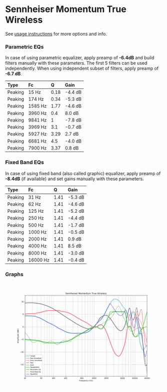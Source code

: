 # Sennheiser Momentum True Wireless
See [usage instructions](https://github.com/jaakkopasanen/AutoEq#usage) for more options and info.

### Parametric EQs
In case of using parametric equalizer, apply preamp of **-6.4dB** and build filters manually
with these parameters. The first 5 filters can be used independently.
When using independent subset of filters, apply preamp of **-6.7 dB**.

| Type    | Fc      |    Q | Gain    |
|:--------|:--------|:-----|:--------|
| Peaking | 15 Hz   | 0.18 | -4.4 dB |
| Peaking | 174 Hz  | 0.34 | -5.3 dB |
| Peaking | 1585 Hz | 1.77 | -4.6 dB |
| Peaking | 3960 Hz | 0.4  | 8.0 dB  |
| Peaking | 9841 Hz | 1    | -7.8 dB |
| Peaking | 3969 Hz | 3.1  | -0.7 dB |
| Peaking | 5927 Hz | 3.29 | 2.7 dB  |
| Peaking | 6681 Hz | 4.5  | -4.0 dB |
| Peaking | 7900 Hz | 3.37 | 0.8 dB  |

### Fixed Band EQs
In case of using fixed band (also called graphic) equalizer, apply preamp of **-8.4dB**
(if available) and set gains manually with these parameters.

| Type    | Fc       |    Q | Gain    |
|:--------|:---------|:-----|:--------|
| Peaking | 31 Hz    | 1.41 | -5.3 dB |
| Peaking | 62 Hz    | 1.41 | -4.6 dB |
| Peaking | 125 Hz   | 1.41 | -5.2 dB |
| Peaking | 250 Hz   | 1.41 | -4.4 dB |
| Peaking | 500 Hz   | 1.41 | -1.7 dB |
| Peaking | 1000 Hz  | 1.41 | -0.5 dB |
| Peaking | 2000 Hz  | 1.41 | 0.9 dB  |
| Peaking | 4000 Hz  | 1.41 | 8.5 dB  |
| Peaking | 8000 Hz  | 1.41 | -3.0 dB |
| Peaking | 16000 Hz | 1.41 | -0.4 dB |

### Graphs
![](./Sennheiser%20Momentum%20True%20Wireless.png)